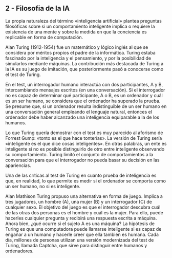 2 - Filosofia de la IA
-

La propia naturaleza del término «inteligencia artificial» plantea preguntas filosóficas sobre si un comportamiento inteligente implica o requiere la existencia de una mente y sobre la medida en que la conciencia es replicable en forma de computación.

Alan Turing (1912-1954) fue un matemático y lógico inglés al que se considera por méritos propios el padre de la informática. Turing estaba fascinado por la inteligencia y el pensamiento, y por la posibilidad de simularlos mediante máquinas. La contribución más destacada de Turing a la IA es su juego de imitación, que posteriormente pasó a conocerse como el test de Turing.

En el test, un interrogador humano interactúa con dos participantes, A y B, intercambiando mensajes escritos (en una conversación). Si el interrogador no es capaz de determinar qué participante, A o B, es un ordenador y cuál es un ser humano, se considera que el ordenador ha superado la prueba. Se presume que, si un ordenador resulta indistinguible de un ser humano en una conversación general empleando el lenguaje natural, entonces el ordenador debe haber alcanzado una inteligencia equiparable a la de los humanos.

Lo que Turing quería demostrar con el test es muy parecido al aforismo de Forrest Gump: «tonto es el que hace tonterías». La versión de Turing sería «inteligente es el que dice cosas inteligentes». En otras palabras, un ente es inteligente si no es posible distinguirlo de otro entre inteligente
observando su comportamiento. Turing limitó el conjunto de comportamientos a la conversación
para que el interrogador no pueda basar su decisión en las apariencias.

Una de las críticas al test de Turing en cuanto prueba de inteligencia es que, en realidad, lo que
permite es medir si el ordenador se comporta como un ser humano, no si es inteligente.


Alan Mathison Turing propuso una alternativa en forma de juego. Implica a tres jugadores, un
hombre (A), una mujer (B) y un interrogador (C) de cualquier sexo. El objetivo del juego es que el
interrogador descubra cuál de las otras dos personas es el hombre y cuál es la mujer. Para ello,
puede hacerles cualquier pregunta y recibirá una respuesta escrita a máquina. Ahora bien, ¿qué
ocurre si el sujeto A es una máquina? La hipótesis de Turing es que una computadora puede llamarse inteligente si es capaz de engañar a un humano y hacerle creer que ella también es humana. Cada día, millones de personas utilizan una versión modernizada del test de Turing, llamada Captcha, que sirve para distinguir entre humanos y ordenadores.